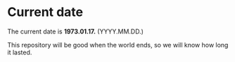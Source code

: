 # Current date

The current date is **1973.01.17.** (YYYY.MM.DD.)

This repository will be good when the world ends, so we will know how long it lasted.
